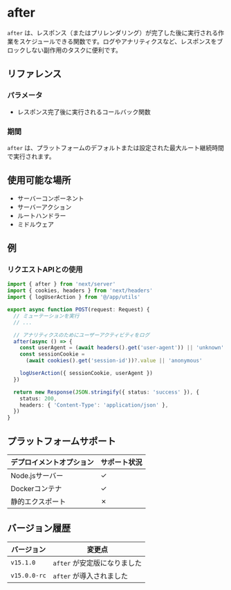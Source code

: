 # after

`after` は、レスポンス（またはプリレンダリング）が完了した後に実行される作業をスケジュールできる関数です。ログやアナリティクスなど、レスポンスをブロックしない副作用のタスクに便利です。

## リファレンス

### パラメータ

- レスポンス完了後に実行されるコールバック関数

### 期間

`after` は、プラットフォームのデフォルトまたは設定された最大ルート継続時間で実行されます。

## 使用可能な場所

- サーバーコンポーネント
- サーバーアクション
- ルートハンドラー
- ミドルウェア

## 例

### リクエストAPIとの使用

```typescript
import { after } from 'next/server'
import { cookies, headers } from 'next/headers'
import { logUserAction } from '@/app/utils'

export async function POST(request: Request) {
  // ミューテーションを実行
  // ...

  // アナリティクスのためにユーザーアクティビティをログ
  after(async () => {
    const userAgent = (await headers().get('user-agent')) || 'unknown'
    const sessionCookie =
      (await cookies().get('session-id'))?.value || 'anonymous'

    logUserAction({ sessionCookie, userAgent })
  })

  return new Response(JSON.stringify({ status: 'success' }), {
    status: 200,
    headers: { 'Content-Type': 'application/json' },
  })
}
```

## プラットフォームサポート

| デプロイメントオプション | サポート状況 |
| --- | --- |
| Node.jsサーバー | ✓ |
| Dockerコンテナ | ✓ |
| 静的エクスポート | ✗ |

## バージョン履歴

| バージョン | 変更点 |
| --- | --- |
| `v15.1.0` | `after` が安定版になりました |
| `v15.0.0-rc` | `after` が導入されました |

